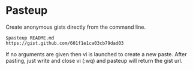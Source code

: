 Pasteup
=======

Create anonymous gists directly from the command line.

<pre><code>$pasteup README.md 
https://gist.github.com/601f1e1ca03cb79dad03
</code></pre>

If no arguments are given then vi is launched to create a new paste. After pasting, just write and close vi (:wq) and pasteup will return the gist url.

